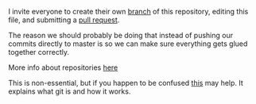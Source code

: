 I invite everyone to create their own [branch](https://github.com/blog/1377-create-and-delete-branches) of this repository, editing this file, and submitting a [pull request](https://help.github.com/articles/using-pull-requests/).

The reason we should probably be doing that instead of pushing our commits directly to master is so we can make sure everything gets glued together correctly.

More info about repositories [here](https://help.github.com/articles/create-a-repo/)

This is non-essential, but if you happen to be confused [this](https://git-scm.com/documentation) may help. It explains what git is and how it works.
